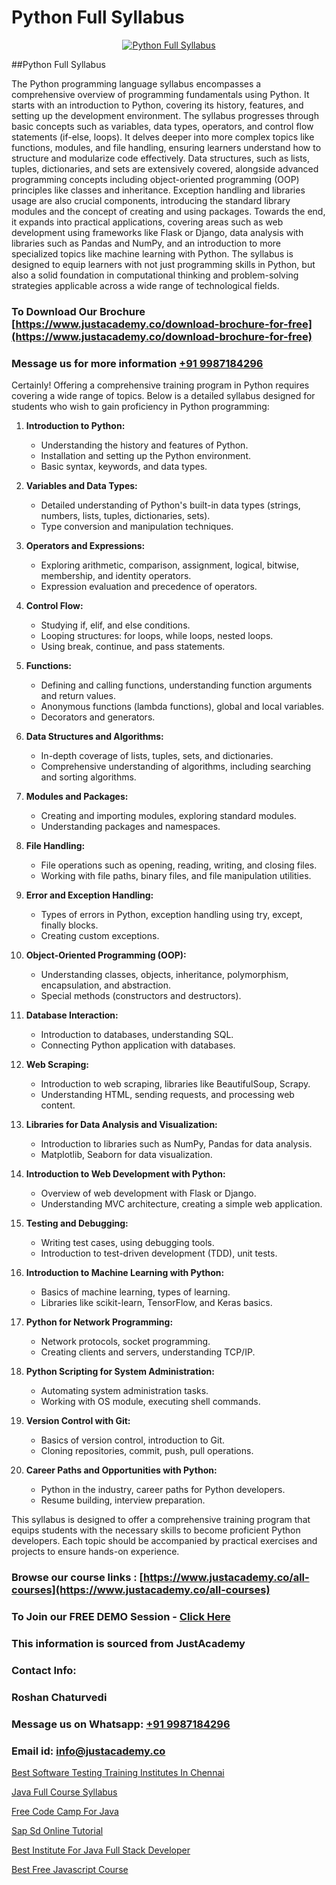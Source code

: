 # Python Full Syllabus

<p align="center">
  <a href="https://justacademy.co/course-detail/python-training">
    <img src="https://justacademy.co/storage2/course_image/1709713400_course_image.webp" alt="Python Full Syllabus">
  </a>
</p>
##Python Full Syllabus

The Python programming language syllabus encompasses a comprehensive overview of programming fundamentals using Python. It starts with an introduction to Python, covering its history, features, and setting up the development environment. The syllabus progresses through basic concepts such as variables, data types, operators, and control flow statements (if-else, loops). It delves deeper into more complex topics like functions, modules, and file handling, ensuring learners understand how to structure and modularize code effectively. Data structures, such as lists, tuples, dictionaries, and sets are extensively covered, alongside advanced programming concepts including object-oriented programming (OOP) principles like classes and inheritance. Exception handling and libraries usage are also crucial components, introducing the standard library modules and the concept of creating and using packages. Towards the end, it expands into practical applications, covering areas such as web development using frameworks like Flask or Django, data analysis with libraries such as Pandas and NumPy, and an introduction to more specialized topics like machine learning with Python. The syllabus is designed to equip learners with not just programming skills in Python, but also a solid foundation in computational thinking and problem-solving strategies applicable across a wide range of technological fields.
### To Download Our Brochure [https://www.justacademy.co/download-brochure-for-free](https://www.justacademy.co/download-brochure-for-free)
### Message us for more information [+91 9987184296](https://api.whatsapp.com/send?phone=919987184296)
Certainly! Offering a comprehensive training program in Python requires covering a wide range of topics. Below is a detailed syllabus designed for students who wish to gain proficiency in Python programming:

1) **Introduction to Python:**
   - Understanding the history and features of Python.
   - Installation and setting up the Python environment.
   - Basic syntax, keywords, and data types.

2) **Variables and Data Types:** 
   - Detailed understanding of Python's built-in data types (strings, numbers, lists, tuples, dictionaries, sets).
   - Type conversion and manipulation techniques.

3) **Operators and Expressions:** 
   - Exploring arithmetic, comparison, assignment, logical, bitwise, membership, and identity operators.
   - Expression evaluation and precedence of operators.

4) **Control Flow:**
   - Studying if, elif, and else conditions.
   - Looping structures: for loops, while loops, nested loops.
   - Using break, continue, and pass statements.

5) **Functions:** 
   - Defining and calling functions, understanding function arguments and return values.
   - Anonymous functions (lambda functions), global and local variables.
   - Decorators and generators.

6) **Data Structures and Algorithms:**
   - In-depth coverage of lists, tuples, sets, and dictionaries.
   - Comprehensive understanding of algorithms, including searching and sorting algorithms.

7) **Modules and Packages:** 
   - Creating and importing modules, exploring standard modules.
   - Understanding packages and namespaces.

8) **File Handling:**
   - File operations such as opening, reading, writing, and closing files.
   - Working with file paths, binary files, and file manipulation utilities.

9) **Error and Exception Handling:**
   - Types of errors in Python, exception handling using try, except, finally blocks.
   - Creating custom exceptions.

10) **Object-Oriented Programming (OOP):**
    - Understanding classes, objects, inheritance, polymorphism, encapsulation, and abstraction.
    - Special methods (constructors and destructors).

11) **Database Interaction:**
    - Introduction to databases, understanding SQL.
    - Connecting Python application with databases.

12) **Web Scraping:** 
    - Introduction to web scraping, libraries like BeautifulSoup, Scrapy.
    - Understanding HTML, sending requests, and processing web content.

13) **Libraries for Data Analysis and Visualization:** 
    - Introduction to libraries such as NumPy, Pandas for data analysis.
    - Matplotlib, Seaborn for data visualization.

14) **Introduction to Web Development with Python:**
    - Overview of web development with Flask or Django.
    - Understanding MVC architecture, creating a simple web application.

15) **Testing and Debugging:**
    - Writing test cases, using debugging tools.
    - Introduction to test-driven development (TDD), unit tests.

16) **Introduction to Machine Learning with Python:**
    - Basics of machine learning, types of learning.
    - Libraries like scikit-learn, TensorFlow, and Keras basics.

17) **Python for Network Programming:**
    - Network protocols, socket programming.
    - Creating clients and servers, understanding TCP/IP.

18) **Python Scripting for System Administration:**
    - Automating system administration tasks.
    - Working with OS module, executing shell commands.

19) **Version Control with Git:**
    - Basics of version control, introduction to Git.
    - Cloning repositories, commit, push, pull operations.

20) **Career Paths and Opportunities with Python:**
    - Python in the industry, career paths for Python developers.
    - Resume building, interview preparation.

This syllabus is designed to offer a comprehensive training program that equips students with the necessary skills to become proficient Python developers. Each topic should be accompanied by practical exercises and projects to ensure hands-on experience.

### Browse our course links : [https://www.justacademy.co/all-courses](https://www.justacademy.co/all-courses) 
### To Join our FREE DEMO Session - [Click Here](https://www.justacademy.co/register-for-course-demo)


### This information is sourced from JustAcademy
### Contact Info:
### Roshan Chaturvedi
### Message us on Whatsapp: [+91 9987184296](https://api.whatsapp.com/send?phone=919987184296)
### Email id: [info@justacademy.co](mailto:info@justacademy.co)
                
[Best Software Testing Training Institutes In Chennai](https://www.linkedin.com/pulse/best-software-testing-training-institutes-chennai-rxtqe?trackingId=6xED%2FSC4vxNthEngFxWQ0g%3D%3D&lipi=urn%3Ali%3Apage%3Ad_flagship3_company_admin%3BQ21fTVlsQ6eRatiOukp9mA%3D%3D)

[Java Full Course Syllabus](https://www.linkedin.com/pulse/java-full-course-syllabus-software-training-sunnyvale-ocykc/)

[Free Code Camp For Java](https://medium.com/@kamblerajas684/free-code-camp-for-java-31f24bce8413)

[Sap Sd Online Tutorial](https://medium.com/@mistersumit961/sap-sd-online-tutorial-d91ec2bceb9c)

[Best Institute For Java Full Stack Developer](https://justacademyin.github.io/justacademy/best-institute-for-java-full-stack-developer)

[Best Free Javascript Course](https://justacademyin.github.io/Articles/Best-Free-Javascript-Course)


